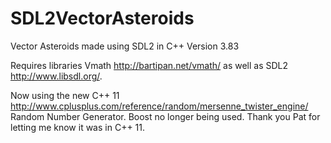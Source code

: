 SDL2VectorAsteroids
===================

Vector Asteroids made using SDL2 in C++ Version 3.83

Requires libraries Vmath http://bartipan.net/vmath/ as well as SDL2 http://www.libsdl.org/.

Now using the new C++ 11 http://www.cplusplus.com/reference/random/mersenne_twister_engine/ Random Number Generator. Boost no longer being used.
Thank you Pat for letting me know it was in C++ 11.